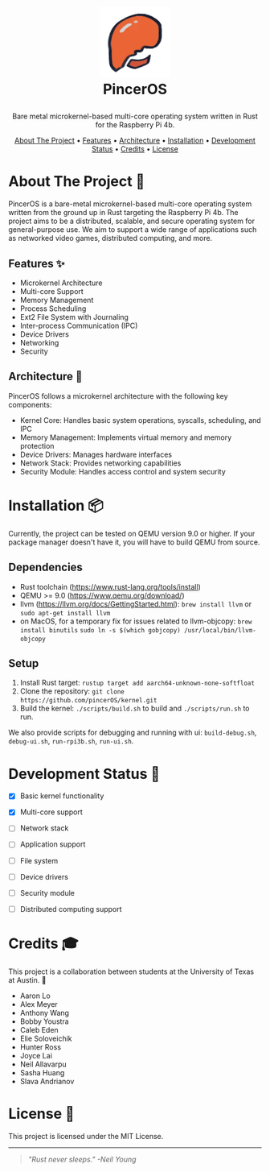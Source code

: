 <!-- LOGO -->
<br />
<h1>
<p align="center">
  <img src="/img/logo.png" alt="Logo" width="140" height="140">
  <br>PincerOS
</h1>
  <p align="center">
    Bare metal microkernel-based multi-core operating system written in Rust for the Raspberry Pi 4b.
    <br />
    </p>
</p>
<p align="center">
  <a href="#about-the-project-">About The Project</a> •
  <a href="#features-">Features</a> •
  <a href="#architecture-">Architecture</a> •
  <a href="#installation-">Installation</a> •
  <a href="#development-status-">Development Status</a> •
  <a href="#credits-">Credits</a> •
  <a href="#license-">License</a>
</p>  

<!--
<p align="center">
  add clip here when we have something cool to show
![screenshot](clip.gif)
</p>                                                                                                                             
                                                                                                                                                      

                                                                                                                                                      -->
# About The Project 🦀

PincerOS is a bare-metal microkernel-based multi-core operating system written from the ground up in Rust targeting the Raspberry Pi 4b. The project aims to be a distributed, scalable, and secure operating system for general-purpose use. We aim to support a wide range of applications such as networked video games, distributed computing, and more.

## Features ✨

- Microkernel Architecture
- Multi-core Support
- Memory Management
- Process Scheduling
- Ext2 File System with Journaling
- Inter-process Communication (IPC)
- Device Drivers
- Networking
- Security

## Architecture 📐
PincerOS follows a microkernel architecture with the following key components:

- Kernel Core: Handles basic system operations, syscalls, scheduling, and IPC
- Memory Management: Implements virtual memory and memory protection
- Device Drivers: Manages hardware interfaces
- Network Stack: Provides networking capabilities
- Security Module: Handles access control and system security

# Installation 📦
Currently, the project can be tested on QEMU version 9.0 or higher. If your package manager doesn't have it, you will have to build QEMU from source.

## Dependencies
- Rust toolchain (https://www.rust-lang.org/tools/install)
- QEMU >= 9.0 (https://www.qemu.org/download/)
- llvm (https://llvm.org/docs/GettingStarted.html):
`brew install llvm` or `sudo apt-get install llvm`
- on MacOS, for a temporary fix for issues related to llvm-objcopy:
`brew install binutils`
`sudo ln -s $(which gobjcopy) /usr/local/bin/llvm-objcopy`

## Setup
1. Install Rust target:
`rustup target add aarch64-unknown-none-softfloat`
2. Clone the repository:
`git clone https://github.com/pincerOS/kernel.git`
3. Build the kernel:
`./scripts/build.sh` to build and
`./scripts/run.sh` to run.

We also provide scripts for debugging and running with ui:
`build-debug.sh`, `debug-ui.sh`, `run-rpi3b.sh`, `run-ui.sh`.


# Development Status 🚧

- [x] Basic kernel functionality
- [x] Multi-core support
- [ ] Network stack
- [ ] Application support
- [ ] File system
- [ ] Device drivers
- [ ] Security module
- [ ] Distributed computing support


# Credits 🎓
This project is a collaboration between students at the University of Texas at Austin. 🤘

- Aaron Lo
- Alex Meyer
- Anthony Wang
- Bobby Youstra
- Caleb Eden
- Elie Soloveichik
- Hunter Ross
- Joyce Lai
- Neil Allavarpu
- Sasha Huang
- Slava Andrianov

# License 📝

This project is licensed under the MIT License.

---

> _"Rust never sleeps." -Neil Young_